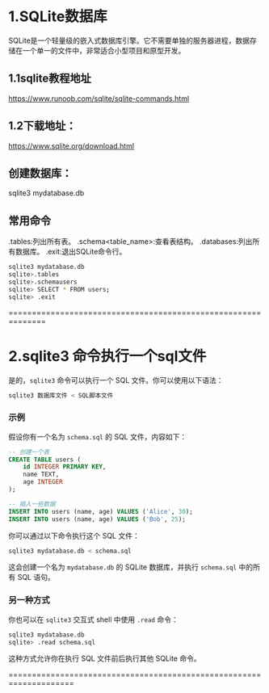 # 1.SQLite数据库 

SQLite是一个轻量级的嵌入式数据库引擎。它不需要单独的服务器进程，数据存储在一个单一的文件中，非常适合小型项目和原型开发。

## 1.1sqlite教程地址
 https://www.runoob.com/sqlite/sqlite-commands.html

## 1.2下载地址：
 https://www.sqlite.org/download.html

## 创建数据库：
sqlite3 mydatabase.db

## 常用命令
.tables:列出所有表。
.schema<table_name>:查看表结构。
.databases:列出所有数据库。
.exit:退出SQLite命令行。

```sh
sqlite3 mydatabase.db
sqlite>.tables
sqlite>.schemausers
sqlite> SELECT * FROM users;
sqlite> .exit
```
==============================================================
# 2.sqlite3 命令执行一个sql文件 

是的，`sqlite3` 命令可以执行一个 SQL 文件。你可以使用以下语法：

```bash
sqlite3 数据库文件 < SQL脚本文件
```

### 示例
假设你有一个名为 `schema.sql` 的 SQL 文件，内容如下：

```sql
-- 创建一个表
CREATE TABLE users (
    id INTEGER PRIMARY KEY,
    name TEXT,
    age INTEGER
);

-- 插入一些数据
INSERT INTO users (name, age) VALUES ('Alice', 30);
INSERT INTO users (name, age) VALUES ('Bob', 25);
```

你可以通过以下命令执行这个 SQL 文件：

```bash
sqlite3 mydatabase.db < schema.sql
```

这会创建一个名为 `mydatabase.db` 的 SQLite 数据库，并执行 `schema.sql` 中的所有 SQL 语句。

### 另一种方式
你也可以在 `sqlite3` 交互式 shell 中使用 `.read` 命令：

```bash
sqlite3 mydatabase.db
sqlite> .read schema.sql
```

这种方式允许你在执行 SQL 文件前后执行其他 SQLite 命令。

====================================================================
